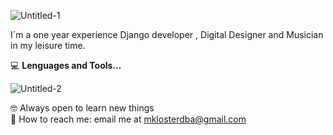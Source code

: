 ![Untitled-1](https://user-images.githubusercontent.com/21125171/115977817-c0c4f780-a551-11eb-804c-d447c614433f.png)


I´m a one year experience Django developer , Digital Designer and Musician in my leisure time.<br>



:computer:  **Lenguages and Tools...**

![Untitled-2](https://user-images.githubusercontent.com/21125171/115999586-c9a1e180-a5c2-11eb-87b3-10ad462915bb.png)



:nerd_face: Always open to learn new things <br>
:lemon: How to reach me: email me at mklosterdba@gmail.com
